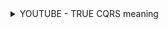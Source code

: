 <details>
           <summary>
           YOUTUBE - TRUE CQRS meaning
           </summary>
           <a href="https://www.youtube.com/watch?v=8uZd51-OAEw&ab_channel=RawCoding">https://www.youtube.com/watch?v=8uZd51-OAEw&ab_channel=RawCoding</a>
</details>
